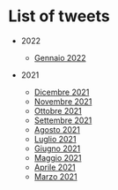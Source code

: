 # List of tweets

* 2022
  * [Gennaio 2022](./2022-01.md)

* 2021
  * [Dicembre 2021](./2021-12)
  * [Novembre 2021](./2021-11)
  * [Ottobre 2021](./2021-10)
  * [Settembre 2021](./2021-09)
  * [Agosto 2021](./2021-08)
  * [Luglio 2021](./2021-07)
  * [Giugno 2021](./2021-06)
  * [Maggio 2021](./2021-05)
  * [Aprile 2021](./2021-04)
  * [Marzo 2021](./2021-03)

